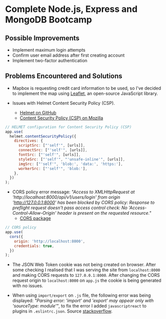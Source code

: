# Complete Node.js, Express and MongoDB Bootcamp

## Possible Improvements

- Implement maximum login attempts
- Confirm user email address after first creating account
- Implement two-factor authentication

## Problems Encountered and Solutions

- Mapbox is requesting credit card information to be used, so I've decided to implement the map using [Leaflet](https://leafletjs.com/), an open-source JavaScript library.

- Issues with Helmet Content Security Policy (CSP).

  - [Helmet on GitHub](https://github.com/helmetjs/helmet)
  - [Content Security Policy (CSP) on Mozilla](https://developer.mozilla.org/en-US/docs/Web/HTTP/CSP)

```javascript
// HELMET configuration for Content Security Policy (CSP)
app.use(
  helmet.contentSecurityPolicy({
    directives: {
      scriptSrc: ["'self'", [urls]],
      connectSrc: ["'self'", [urls]],
      fontSrc: ["'self'", [urls]],
      styleSrc: ["'self'", "'unsafe-inline'", [urls]],
      imgSrc: ["'self'", 'blob:', 'data:', 'https:'],
      workerSrc: ["'self'", 'blob:'],
    },
  })
);
```

- CORS policy error message: _"Access to XMLHttpRequest at 'http://localhost:8000/api/v1/users/login' from origin 'http://127.0.0.1:8000' has been blocked by CORS policy: Response to preflight request doesn't pass access control check: No 'Access-Control-Allow-Origin' header is present on the requested resource."_
  - [CORS package](https://github.com/expressjs/cors)

```javascript
// CORS policy
app.use(
  cors({
    origin: 'http://localhost:8000',
    credentials: true,
  })
);
```

- The JSON Web Token cookie was not being created on browser. After some checking I realised that I was serving the site from `localhost:8000` and making CORS requests to `127.0.0.1:8000`. After changing the CORS request origin to `localhost:8000` on `app.js` the cookie is being generated with no issues.

- When using `import/export` on `.js` file, the following error was being displayed: _"Parsing error: 'import' and 'export' may appear only with 'sourceType: module'"_, to fix the error I added `javascriptreact` to plugins in `.eslintrc.json`. Source [stackoverflow](https://stackoverflow.com/questions/39158552/ignore-eslint-error-import-and-export-may-only-appear-at-the-top-level).
